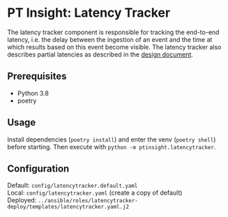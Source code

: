 # PT Insight: Latency Tracker

The latency tracker component is responsible for tracking the end-to-end latency, i.e. the delay between the
 ingestion of an event and the time at which results based on this event become visible. The latency tracker also
  describes partial latencies as described in the [design document](../docs/Latency%20Tracking.md).


## Prerequisites
* Python 3.8
* poetry


## Usage

Install dependencies (`poetry install`) and enter the venv (`poetry shell`) before starting. Then execute with
 `python -m ptinsight.latencytracker`.


## Configuration

Default: `config/latencytracker.default.yaml`  
Local: `config/latencytracker.yaml`  (create a copy of default)  
Deployed: `../ansible/roles/latencytracker-deploy/templates/latencytracker.yaml.j2`
